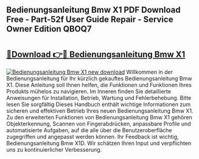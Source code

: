 ## Bedienungsanleitung Bmw X1 PDF Download Free - Part-52f User Guide Repair - Service Owner Edition QBOQ7

# <h2><a href="http://df4ugz.blite.top/?on=Bedienungsanleitung+Bmw+X1">🔗Download 👉🔴 Bedienungsanleitung Bmw X1</a></h2>

[![Bedienungsanleitung Bmw X1 new download](https://i.imgur.com/lujVjoI.png)](http://df4ugz.blite.top/?on=Bedienungsanleitung+Bmw+X1)
Willkommen in der Bedienungsanleitung für Ihr kürzlich gekauftes Bedienungsanleitung Bmw X1. Diese Anleitung soll Ihnen helfen, die Funktionen und Funktionen Ihres Produkts mühelos zu navigieren. Im Inneren finden Sie detaillierte Anweisungen für Installation, Betrieb, Wartung und Fehlerbehebung. Bitte lesen Sie sorgfältig Dieses Handbuch enthält wichtige Informationen zum sicheren und effektiven Betrieb Ihres neuen Bedienungsanleitung Bmw X1. Zu den erweiterten Funktionen von Bedienungsanleitung Bmw X1 gehören Objekterkennung, Scannen von Fingerabdrücken, anpassbare Profile und automatisierte Aufgaben, auf die alle über die Benutzeroberfläche zugegriffen und angepasst werden können. Ihr Feedback ist wichtig, Bedienungsanleitung Bmw X1D. Wir schätzen Ihren Input und verpflichten uns zu kontinuierlicher Verbesserung.
